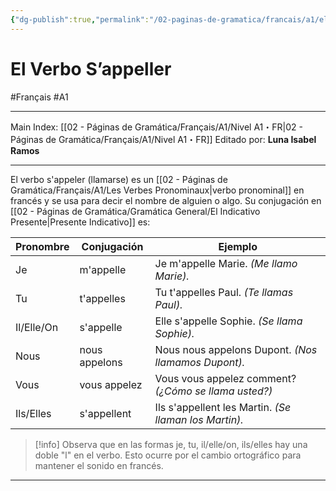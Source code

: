 ```yaml
---
{"dg-publish":true,"permalink":"/02-paginas-de-gramatica/francais/a1/el-verbo-s-appeller/"}
---
```


# El Verbo S’appeller
#Français #A1
___
Main Index: [[02 - Páginas de Gramática/Français/A1/Nivel A1・FR\|02 - Páginas de Gramática/Français/A1/Nivel A1・FR]]
Editado por: **Luna Isabel Ramos**
___
El verbo s'appeler (llamarse) es un [[02 - Páginas de Gramática/Français/A1/Les Verbes Pronominaux\|verbo pronominal]] en francés y se usa para decir el nombre de alguien o algo. Su conjugación en [[02 - Páginas de Gramática/Gramática General/El Indicativo Presente\|Presente Indicativo]] es:

| Pronombre  | Conjugación   | Ejemplo                                               |
| ---------- | ------------- | ----------------------------------------------------- |
| Je         | m'appelle     | Je m'appelle Marie. _(Me llamo Marie)._               |
| Tu         | t'appelles    | Tu t'appelles Paul. _(Te llamas Paul)._               |
| Il/Elle/On | s'appelle     | Elle s'appelle Sophie. _(Se llama Sophie)._           |
| Nous       | nous appelons | Nous nous appelons Dupont. _(Nos llamamos Dupont)._   |
| Vous       | vous appelez  | Vous vous appelez comment? _(¿Cómo se llama usted?)_  |
| Ils/Elles  | s'appellent   | Ils s'appellent les Martin. _(Se llaman los Martin)._ |

> [!info] 
> Observa que en las formas je, tu, il/elle/on, ils/elles hay una doble "l" en el verbo. Esto ocurre por el cambio ortográfico para mantener el sonido en francés.

___
